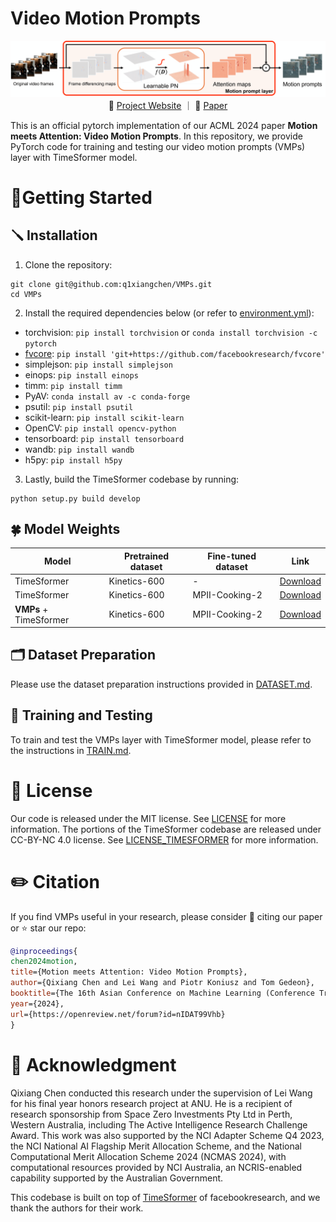 # Video Motion Prompts

<p align="center">
  <img src="./fig/pipeline.png" width="600"/>
  <br>
  &nbsp&nbsp 🌺 <a href="https://q1xiangchen.github.io/motion-prompts/">Project Website</a> ｜ 📑 <a href="https://arxiv.org/abs/2407.03179">Paper</a> &nbsp&nbsp
</p>

This is an official pytorch implementation of our ACML 2024 paper **Motion meets Attention: Video Motion Prompts**. In this repository, we provide PyTorch code for training and testing our video motion prompts (VMPs) layer with TimeSformer model. 


# 🌹Getting Started

## 🪛 Installation
1. Clone the repository:
```
git clone git@github.com:q1xiangchen/VMPs.git
cd VMPs
```
2. Install the required dependencies below (or refer to [environment.yml](environment.yml)):

- torchvision: `pip install torchvision` or `conda install torchvision -c pytorch`
- [fvcore](https://github.com/facebookresearch/fvcore/): `pip install 'git+https://github.com/facebookresearch/fvcore'`
- simplejson: `pip install simplejson`
- einops: `pip install einops`
- timm: `pip install timm`
- PyAV: `conda install av -c conda-forge`
- psutil: `pip install psutil`
- scikit-learn: `pip install scikit-learn`
- OpenCV: `pip install opencv-python`
- tensorboard: `pip install tensorboard`
- wandb: `pip install wandb`
- h5py: `pip install h5py`

3. Lastly, build the TimeSformer codebase by running:
  ```
  python setup.py build develop
  ```

## 🍀 Model Weights
| Model | Pretrained dataset | Fine-tuned dataset | Link |
| ----- | ------------------ | ------------------ | ---- |
| TimeSformer | Kinetics-600 | - | [Download](https://drive.google.com/file/d/1azYHGUqTW3_-V09tk_r5QRwmlHgcLUNT/view?usp=sharing) |
| TimeSformer | Kinetics-600 | MPII-Cooking-2 | [Download](https://drive.google.com/file/d/11pJg30COO7hWniRzLlGrlF7u5XoEGVTX/view?usp=sharing) |
| **VMPs** + TimeSformer | Kinetics-600 | MPII-Cooking-2 | [Download](https://drive.google.com/file/d/1K_l7wFeWf-t76IXreCQ_UFJxwT266s6g/view?usp=sharing) |

## 🗂️ Dataset Preparation
Please use the dataset preparation instructions provided in [DATASET.md](timesformer/datasets/DATASET.md).

## 🚀 Training and Testing
To train and test the VMPs layer with TimeSformer model, please refer to the instructions in [TRAIN.md](./configs/TRAIN.md).

# 📎 License
Our code is released under the MIT license. See [LICENSE](LICENSE) for more information.
The portions of the TimeSformer codebase are released under CC-BY-NC 4.0 license. See [LICENSE_TIMESFORMER](https://github.com/facebookresearch/TimeSformer?tab=readme-ov-file#license) for more information.

# ✏️ Citation
If you find VMPs useful in your research, please consider 📝 citing our paper or ⭐️ star our repo:

```BibTeX
@inproceedings{
chen2024motion,
title={Motion meets Attention: Video Motion Prompts},
author={Qixiang Chen and Lei Wang and Piotr Koniusz and Tom Gedeon},
booktitle={The 16th Asian Conference on Machine Learning (Conference Track)},
year={2024},
url={https://openreview.net/forum?id=nIDAT99Vhb}
}
```


# 📣 Acknowledgment
Qixiang Chen conducted this research under the supervision of Lei Wang for his final year honors research project at ANU. He is a recipient of research sponsorship from Space Zero Investments Pty Ltd in Perth, Western Australia, including The Active Intelligence Research Challenge Award. This work was also supported by the NCI Adapter Scheme Q4 2023, the NCI National AI Flagship Merit Allocation Scheme, and the National Computational Merit Allocation Scheme 2024 (NCMAS 2024), with computational resources provided by NCI Australia, an NCRIS-enabled capability supported by the Australian Government.

This codebase is built on top of [TimeSformer](https://github.com/facebookresearch/TimeSformer) of facebookresearch, and we thank the authors for their work. 